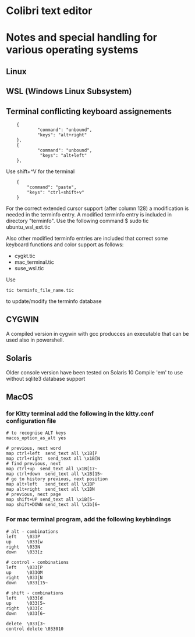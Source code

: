 # Colibri text editor
# Notes and special handling for various operating systems

## Linux

## WSL (Windows Linux Subsystem)

## Terminal conflicting keyboard assignements
```  
    {
            "command": "unbound",
            "keys": "alt+right"
    },
    {
            "command": "unbound",
             "keys": "alt+left"
    },
```

 Use shift+^V for the terminal
```
	{
		"command": "paste",
		"keys":	"ctrl+shift+v"
	}
```
 For the correct extended cursor support (after column 128) a modification is needed in the terminfo entry.
 A modified terminfo entry is included in directory "terminfo". 
 Use the following command
 $ sudo tic ubuntu_wsl_ext.tic

 Also other modified terminfo entries are included that correct some keyboard functions and color support as follows:
 - cygkt.tic
 - mac_terminal.tic
 - suse_wsl.tic

 Use 
```
tic terminfo_file_name.tic
```
 to update/modify the terminfo database
 
## CYGWIN
 A compiled version in cygwin with gcc producces an executable that can be used also in powershell.
  
## Solaris
 Older console version have been tested on Solaris 10
 Compile 'em' to use without sqlite3 database support

## MacOS

### for Kitty terminal add the following in the kitty.conf configuration file
```
# to recognise ALT keys
macos_option_as_alt yes

# previous, next word 
map ctrl+left  send_text all \x1B[P
map ctrl+right  send_text all \x1B[N
# find previous, next
map ctrl+up  send_text all \x1B[17~
map ctrl+down  send_text all \x1B[15~
# go to history previous, next position
map alt+left   send_text all \x1BP
map alt+right  send_text all \x1BN
# previous, next page
map shift+UP send_text all \x1B[5~
map shift+DOWN send_text all \x1b[6~
```

### For mac terminal program, add the following keybindings
```
# alt - combinations
left	\033P
up		\033[w
right	\033N
down	\033[z

# control - combinations
left	\033[P
up		\033OM
right	\033[N
down	\033[15~

# shift - combinations
left	\033[d
up		\033[5~
right	\033[c
down	\033[6~

delete	\033[3~
control delete \033010
```
